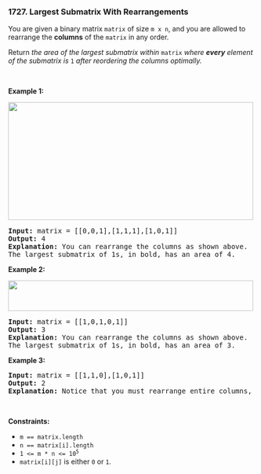 <h3 align="left"> 1727. Largest Submatrix With Rearrangements</h3>
<div><p>You are given a binary matrix <code>matrix</code> of size <code>m x n</code>, and you are allowed to rearrange the <strong>columns</strong> of the <code>matrix</code> in any order.</p>

<p>Return <em>the area of the largest submatrix within </em><code>matrix</code><em> where <strong>every</strong> element of the submatrix is </em><code>1</code><em> after reordering the columns optimally.</em></p>

<p>&nbsp;</p>
<p><strong>Example 1:</strong></p>
<img alt="" src="https://assets.leetcode.com/uploads/2020/12/29/screenshot-2020-12-30-at-40536-pm.png" style="width: 500px; height: 240px;">
<pre><strong>Input:</strong> matrix = [[0,0,1],[1,1,1],[1,0,1]]
<strong>Output:</strong> 4
<strong>Explanation:</strong> You can rearrange the columns as shown above.
The largest submatrix of 1s, in bold, has an area of 4.
</pre>

<p><strong>Example 2:</strong></p>
<img alt="" src="https://assets.leetcode.com/uploads/2020/12/29/screenshot-2020-12-30-at-40852-pm.png" style="width: 500px; height: 62px;">
<pre><strong>Input:</strong> matrix = [[1,0,1,0,1]]
<strong>Output:</strong> 3
<strong>Explanation:</strong> You can rearrange the columns as shown above.
The largest submatrix of 1s, in bold, has an area of 3.
</pre>

<p><strong>Example 3:</strong></p>

<pre><strong>Input:</strong> matrix = [[1,1,0],[1,0,1]]
<strong>Output:</strong> 2
<strong>Explanation:</strong> Notice that you must rearrange entire columns, and there is no way to make a submatrix of 1s larger than an area of 2.
</pre>

<p>&nbsp;</p>
<p><strong>Constraints:</strong></p>

<ul>
	<li><code>m == matrix.length</code></li>
	<li><code>n == matrix[i].length</code></li>
	<li><code>1 &lt;= m * n &lt;= 10<sup>5</sup></code></li>
	<li><code>matrix[i][j]</code> is either <code>0</code> or <code>1</code>.</li>
</ul>
</div>